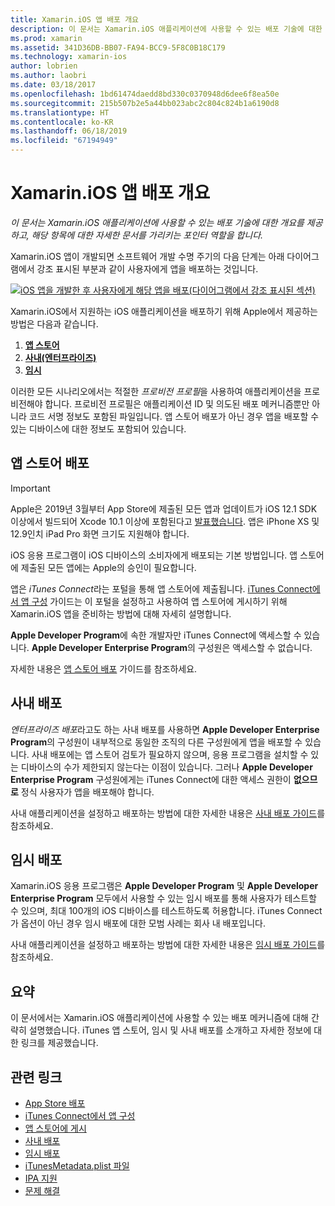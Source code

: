 ```yaml
---
title: Xamarin.iOS 앱 배포 개요
description: 이 문서는 Xamarin.iOS 애플리케이션에 사용할 수 있는 배포 기술에 대한 개요를 제공하고, 해당 항목에 대한 자세한 문서를 가리키는 포인터 역할을 합니다.
ms.prod: xamarin
ms.assetid: 341D36DB-BB07-FA94-BCC9-5F8C0B18C179
ms.technology: xamarin-ios
author: lobrien
ms.author: laobri
ms.date: 03/18/2017
ms.openlocfilehash: 1bd61474daedd8bd330c0370948d6dee6f8ea50e
ms.sourcegitcommit: 215b507b2e5a44bb023abc2c804c824b1a6190d8
ms.translationtype: HT
ms.contentlocale: ko-KR
ms.lasthandoff: 06/18/2019
ms.locfileid: "67194949"
---
```

# <a name="xamarinios-app-distribution-overview"></a>Xamarin.iOS 앱 배포 개요

_이 문서는 Xamarin.iOS 애플리케이션에 사용할 수 있는 배포 기술에 대한 개요를 제공하고, 해당 항목에 대한 자세한 문서를 가리키는 포인터 역할을 합니다._

Xamarin.iOS 앱이 개발되면 소프트웨어 개발 수명 주기의 다음 단계는 아래 다이어그램에서 강조 표시된 부분과 같이 사용자에게 앱을 배포하는 것입니다.


[![](images/publishingdiagram.png "iOS 앱을 개발한 후 사용자에게 해당 앱을 배포(다이어그램에서 강조 표시된 섹션)")](images/publishingdiagram.png#lightbox)


Xamarin.iOS에서 지원하는 iOS 애플리케이션을 배포하기 위해 Apple에서 제공하는 방법은 다음과 같습니다.

1. [**앱 스토어**](#App_Store_Distribution)
2. [**사내(엔터프라이즈)**](#In-House_Distribution)
2. [**임시**](#Ad_Hoc_Distribution)

이러한 모든 시나리오에서는 적절한 *프로비전 프로필*을 사용하여 애플리케이션을 프로비전해야 합니다. 프로비전 프로필은 애플리케이션 ID 및 의도된 배포 메커니즘뿐만 아니라 코드 서명 정보도 포함된 파일입니다. 앱 스토어 배포가 아닌 경우 앱을 배포할 수 있는 디바이스에 대한 정보도 포함되어 있습니다.

<a name="App_Store_Distribution"/>

## <a name="app-store-distribution"></a>앱 스토어 배포

> [!IMPORTANT]
> Apple은 2019년 3월부터 App Store에 제출된 모든 앱과 업데이트가 iOS 12.1 SDK 이상에서 빌드되어 Xcode 10.1 이상에 포함된다고 [발표했습니다](https://developer.apple.com/ios/submit/).
> 앱은 iPhone XS 및 12.9인치 iPad Pro 화면 크기도 지원해야 합니다.

iOS 응용 프로그램이 iOS 디바이스의 소비자에게 배포되는 기본 방법입니다. 앱 스토어에 제출된 모든 앱에는 Apple의 승인이 필요합니다.

앱은 *iTunes Connect*라는 포털을 통해 앱 스토어에 제출됩니다. [iTunes Connect에서 앱 구성](~/ios/deploy-test/app-distribution/app-store-distribution/itunesconnect.md) 가이드는 이 포털을 설정하고 사용하여 앱 스토어에 게시하기 위해 Xamarin.iOS 앱을 준비하는 방법에 대해 자세히 설명합니다.

**Apple Developer Program**에 속한 개발자만 iTunes Connect에 액세스할 수 있습니다. **Apple Developer Enterprise Program**의 구성원은 액세스할 수 없습니다.

자세한 내용은 [앱 스토어 배포](~/ios/deploy-test/app-distribution/app-store-distribution/index.md) 가이드를 참조하세요.

<a name="In-House_Distribution"/>

## <a name="in-house-distribution"></a>사내 배포

*엔터프라이즈 배포*라고도 하는 사내 배포를 사용하면 **Apple Developer Enterprise Program**의 구성원이 내부적으로 동일한 조직의 다른 구성원에게 앱을 배포할 수 있습니다. 사내 배포에는 앱 스토어 검토가 필요하지 않으며, 응용 프로그램을 설치할 수 있는 디바이스의 수가 제한되지 않는다는 이점이 있습니다. 그러나 **Apple Developer Enterprise Program** 구성원에게는 iTunes Connect에 대한 액세스 권한이 **없으므로** 정식 사용자가 앱을 배포해야 합니다.

사내 애플리케이션을 설정하고 배포하는 방법에 대한 자세한 내용은 [사내 배포 가이드](~/ios/deploy-test/app-distribution/in-house-distribution.md)를 참조하세요.

<a name="Ad_Hoc_Distribution"/>

## <a name="ad-hoc-distribution"></a>임시 배포

Xamarin.iOS 응용 프로그램은 **Apple Developer Program** 및 **Apple Developer Enterprise Program** 모두에서 사용할 수 있는 임시 배포를 통해 사용자가 테스트할 수 있으며, 최대 100개의 iOS 디바이스를 테스트하도록 허용합니다. iTunes Connect가 옵션이 아닌 경우 임시 배포에 대한 모범 사례는 회사 내 배포입니다.

사내 애플리케이션을 설정하고 배포하는 방법에 대한 자세한 내용은 [임시 배포 가이드](~/ios/deploy-test/app-distribution/ad-hoc-distribution.md)를 참조하세요.

## <a name="summary"></a>요약

이 문서에서는 Xamarin.iOS 애플리케이션에 사용할 수 있는 배포 메커니즘에 대해 간략히 설명했습니다. iTunes 앱 스토어, 임시 및 사내 배포를 소개하고 자세한 정보에 대한 링크를 제공했습니다.

## <a name="related-links"></a>관련 링크

- [App Store 배포](~/ios/deploy-test/app-distribution/app-store-distribution/index.md)
- [iTunes Connect에서 앱 구성](~/ios/deploy-test/app-distribution/app-store-distribution/itunesconnect.md)
- [앱 스토어에 게시](~/ios/deploy-test/app-distribution/app-store-distribution/publishing-to-the-app-store.md)
- [사내 배포](~/ios/deploy-test/app-distribution/in-house-distribution.md)
- [임시 배포](~/ios/deploy-test/app-distribution/ad-hoc-distribution.md)
- [iTunesMetadata.plist 파일](~/ios/deploy-test/app-distribution/itunesmetadata.md)
- [IPA 지원](~/ios/deploy-test/app-distribution/ipa-support.md)
- [문제 해결](~/ios/deploy-test/troubleshooting.md)
